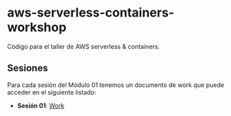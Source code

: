 # aws-serverless-containers-workshop

Código para el taller de AWS serverless &amp; containers.

## Sesiones

Para cada sesión del Módulo 01 tenemos un documento de work que puede acceder en el siguiente listado:

* **Sesión 01**: [Work](sesion-01/README.md)